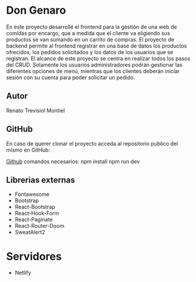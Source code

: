 # Don Genaro

En este proyecto desarrollé el frontend para la gestión de una web de comidas por encargo, que a medida que el cliente va eligiendo sus productos se van sumando en un carrito de compras.
El proyecto de backend permite al frontend registrar en una base de datos los productos ofrecidos, los pedidos solicitados y los datos de los usuarios que se registran.
El alcance de este proyecto se centra en realizar todos los pasos del CRUD. Solamente los usuarios administradores podrán gestionar las diferentes opciones de menú, mientras que los clientes deberán iniciar sesión con su cuenta para poder solicitar un pedido.

## Autor

Renato Trevisiol Montiel

## GitHub

En caso de querer clonar el proyecto acceda al repositorio publico del mismo en GitHub:

[Github](https://github.com/f-montiel/comitiando/)
comandos necesarios:
npm install
npm run dev

## Librerias externas

-  Fontawesome
-  Bootstrap
-  React-Bootstrap
-  React-Hook-Form
-  React-Paginate
-  React-Router-Doom
-  SweatAlert2


# Servidores

-   Netlify